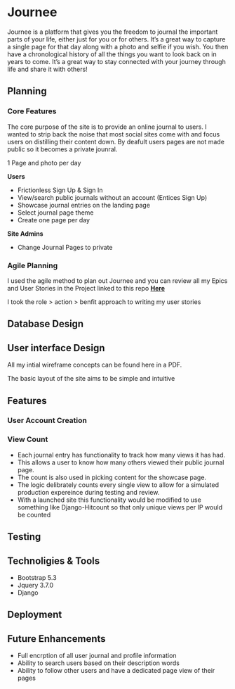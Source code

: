 # __Journee__

Journee is a platform that gives you the freedom to journal the important parts of your life, either just for you or for others. It’s a great way to capture a single page for that day along with a photo and selfie if you wish. You then have a chronological history of all the things you want to look back on in years to come. It’s a great way to stay connected with your journey through life and share it with others!

## Planning

### Core Features ###

The core purpose of the site is to provide an online journal to users. I wanted to strip back the noise that most social sites come with and focus users on distilling their content down. By deafult users pages are not made public so it becomes a private jounral.

1 Page and photo per day


__Users__

* Frictionless Sign Up & Sign In
* View/search public journals without an account (Entices Sign Up)
* Showcase journal entries on the landing page
* Select journal page theme
* Create one page per day


__Site Admins__

* Change Journal Pages to private


### Agile Planning ###

I used the agile method to plan out Journee and you can review all my Epics and User Stories in the Project linked to this repo [__Here__](https://github.com/users/Will-Griffiths-Ireland/projects/2/views/2)

I took the role > action > benfit approach to writing my user stories

## Database Design

## User interface Design

All my intial wireframe concepts can be found here in a PDF.

The basic layout of the site aims to be simple and intuitive


## Features

### User Account Creation



### View Count

* Each journal entry has functionality to track how many views it has had.
* This allows a user to know how many others viewed their public journal page.
* The count is also used in picking content for the showcase page.
* The logic delibrately counts every single view to allow for a simulated production expereince during testing and review.
* With a launched site this functionality would be modified to use something like Django-Hitcount so that only unique views per IP would be counted

## Testing

## Technoligies & Tools

* Bootstrap 5.3
* Jquery 3.7.0
* Django

## Deployment

## Future Enhancements

* Full encrption of all user journal and profile information
* Ability to search users based on their description words
* Ability to follow other users and have a dedicated page view of their pages
